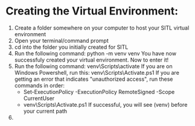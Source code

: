 # Creating the Virtual Environment:
1) Create a folder somewhere on your computer to host your SITL virtual environment
2) Open your terminal/command prompt
3) cd into the folder you initially created for SITL
4) Run the following command: python -m venv venv
   You have now successfuly created your virtual environment. Now to enter it!
5) Run the following command: venv\Scripts\activate
   If you are on Windows Powershell, run this: venv\Scripts\Activate.ps1
   If you are getting an error that indicates "unauthorized access", run these commands in order:
    - Set-ExecutionPolicy -ExecutionPolicy RemoteSigned -Scope CurrentUser
    - venv\Scripts\Activate.ps1
   If successful, you will see (venv) before your current path
6)  